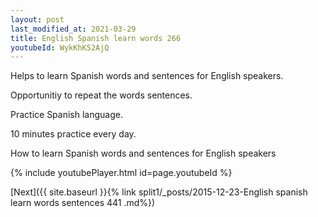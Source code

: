 ```yaml
---
layout: post
last_modified_at: 2021-03-29
title: English Spanish learn words 266 
youtubeId: WykKhK52AjQ
---
```

 
 
Helps to learn Spanish words and sentences for English speakers.

Opportunitiy to repeat the words sentences. 

Practice Spanish language. 
 
10 minutes practice every day. 
 
How to learn Spanish words and sentences for English speakers 
 
{% include youtubePlayer.html id=page.youtubeId %}
 
 
[Next]({{ site.baseurl }}{% link  split1/_posts/2015-12-23-English spanish learn words sentences 441 .md%})
 

